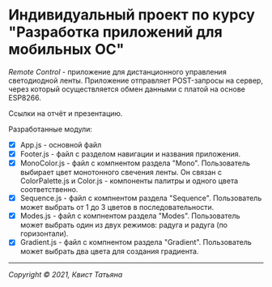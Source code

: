 # Индивидуальный проект по курсу "Разработка приложений для мобильных ОС"

*Remote Control* - приложение для дистанционного управления светодиодной ленты. Приложение отправляет POST-запросы на сервер, через который осуществляется обмен данными с платой на основе ESP8266.

Ссылки на отчёт и презентацию.

Разработанные модули:

- [x] App.js - основной файл
- [x] Footer.js - файл с разделом навигации и названия приложения.
- [x] MonoColor.js - файл с компнентом раздела "Mono". Пользователь выбирает цвет монотонного свечения ленты. Он связан с ColorPalette.js и Color.js - компоненты палитры и одного цвета соответственно.
- [x] Sequence.js - файл с компнентом раздела "Sequence". Пользователь может выбрать от 1 до 3 цветов в последовательности.
- [x] Modes.js - файл с компнентом раздела "Modes". Пользователь может выбрать один из двух режимов: радуга и радуга (по горизонтали).
- [x] Gradient.js - файл с компнентом раздела "Gradient". Пользователь может выбрать два цвета для создания градиента. 

---
_Copyright &copy; 2021, Квист Татьяна_
